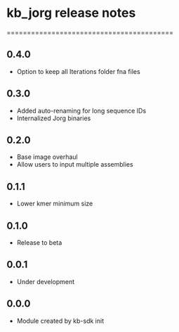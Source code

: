 # kb_jorg release notes
=========================================

0.4.0
-----
* Option to keep all Iterations folder fna files

0.3.0
-----
* Added auto-renaming for long sequence IDs
* Internalized Jorg binaries

0.2.0
-----
* Base image overhaul
* Allow users to input multiple assemblies

0.1.1
-----
* Lower kmer minimum size

0.1.0
-----
* Release to beta

0.0.1
-----
* Under development

0.0.0
-----
* Module created by kb-sdk init
